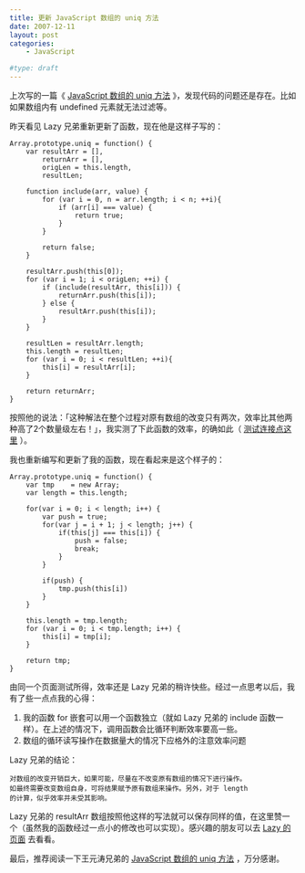 ```yaml
---
title: 更新 JavaScript 数组的 uniq 方法
date: 2007-12-11
layout: post
categories:
    - JavaScript

#type: draft
---
```


上次写的一篇《 [JavaScript 数组的 uniq 方法]({{site.urls}}/posts/319/) 》，发现代码的问题还是存在。比如如果数组内有 undefined 元素就无法过滤等。

昨天看见 Lazy 兄弟重新更新了函数，现在他是这样子写的：

```
Array.prototype.uniq = function() {
    var resultArr = [],
        returnArr = [],
        origLen = this.length,
        resultLen;

    function include(arr, value) {
        for (var i = 0, n = arr.length; i < n; ++i){
            if (arr[i] === value) {
                return true;
            }
        }

        return false;
    }

    resultArr.push(this[0]);
    for (var i = 1; i < origLen; ++i) {
        if (include(resultArr, this[i])) {
            returnArr.push(this[i]);
        } else {
            resultArr.push(this[i]);
        }
    }

    resultLen = resultArr.length;
    this.length = resultLen;
    for (var i = 0; i < resultLen; ++i){
        this[i] = resultArr[i];
    }

    return returnArr;
}
```

按照他的说法：「这种解法在整个过程对原有数组的改变只有两次，效率比其他两种高了2个数量级左右！」，我实测了下此函数的效率，的确如此（ [测试连接点这里](http://realazy.org/lab/uniq.html) ）。

我也重新编写和更新了我的函数，现在看起来是这个样子的：

```
Array.prototype.uniq = function() {
    var tmp    = new Array;
    var length = this.length;

    for(var i = 0; i < length; i++) {
        var push = true;
        for(var j = i + 1; j < length; j++) {
            if(this[j] === this[i]) {
                push = false;
                break;
            }
        }

        if(push) {
            tmp.push(this[i])
        }
    }

    this.length = tmp.length;
    for (var i = 0; i < tmp.length; i++) {
        this[i] = tmp[i];
    }

    return tmp;
}
```

由同一个页面测试所得，效率还是 Lazy 兄弟的稍许快些。经过一点思考以后，我有了些一点点我的心得：

1. 我的函数 for 嵌套可以用一个函数独立（就如 Lazy 兄弟的 include 函数一样）。在上述的情况下，调用函数会比循环判断效率要高一些。
2. 数组的循环读写操作在数据量大的情况下应格外的注意效率问题

Lazy 兄弟的结论：

```
对数组的改变开销巨大，如果可能，尽量在不改变原有数组的情况下进行操作。
如最终需要改变数组自身，可将结果赋予原有数组来操作。另外，对于 length
的计算，似乎效率并未受其影响。
```

Lazy 兄弟的 resultArr 数组按照他这样的写法就可以保存同样的值，在这里赞一个（虽然我的函数经过一点小的修改也可以实现）。感兴趣的朋友可以去  [Lazy 的页面](http://realazy.org/blog/2007/12/07/uniq-method-for-js-array/) 去看看。

最后，推荐阅读一下王元涛兄弟的  [JavaScript 数组的 uniq 方法](http://www.pkblogs.com/todwang/2007/12/javascript-uniq.html) ，万分感谢。
